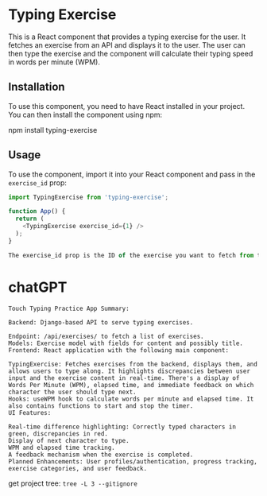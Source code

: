 # Typing Exercise

This is a React component that provides a typing exercise for the user. It fetches an exercise from an API and displays it to the user. The user can then type the exercise and the component will calculate their typing speed in words per minute (WPM).

## Installation

To use this component, you need to have React installed in your project. You can then install the component using npm:

npm install typing-exercise


## Usage

To use the component, import it into your React component and pass in the `exercise_id` prop:

```javascript
import TypingExercise from 'typing-exercise';

function App() {
  return (
    <TypingExercise exercise_id={1} />
  );
}

The exercise_id prop is the ID of the exercise you want to fetch from the API.
```


# chatGPT 

```
Touch Typing Practice App Summary:

Backend: Django-based API to serve typing exercises.

Endpoint: /api/exercises/ to fetch a list of exercises.
Models: Exercise model with fields for content and possibly title.
Frontend: React application with the following main component:

TypingExercise: Fetches exercises from the backend, displays them, and allows users to type along. It highlights discrepancies between user input and the exercise content in real-time. There's a display of Words Per Minute (WPM), elapsed time, and immediate feedback on which character the user should type next.
Hooks: useWPM hook to calculate words per minute and elapsed time. It also contains functions to start and stop the timer.
UI Features:

Real-time difference highlighting: Correctly typed characters in green, discrepancies in red.
Display of next character to type.
WPM and elapsed time tracking.
A feedback mechanism when the exercise is completed.
Planned Enhancements: User profiles/authentication, progress tracking, exercise categories, and user feedback.
```

get project tree:
`tree -L 3 --gitignore`
